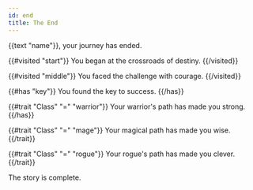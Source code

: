 ```yaml
---
id: end
title: The End
---
```


{{text "name"}}, your journey has ended.

{{#visited "start"}}
You began at the crossroads of destiny.
{{/visited}}

{{#visited "middle"}}
You faced the challenge with courage.
{{/visited}}

{{#has "key"}}
You found the key to success.
{{/has}}

{{#trait "Class" "=" "warrior"}}
Your warrior's path has made you strong.
{{/has}}

{{#trait "Class" "=" "mage"}}
Your magical path has made you wise.
{{/trait}}

{{#trait "Class" "=" "rogue"}}
Your rogue's path has made you clever.
{{/trait}}

The story is complete.
